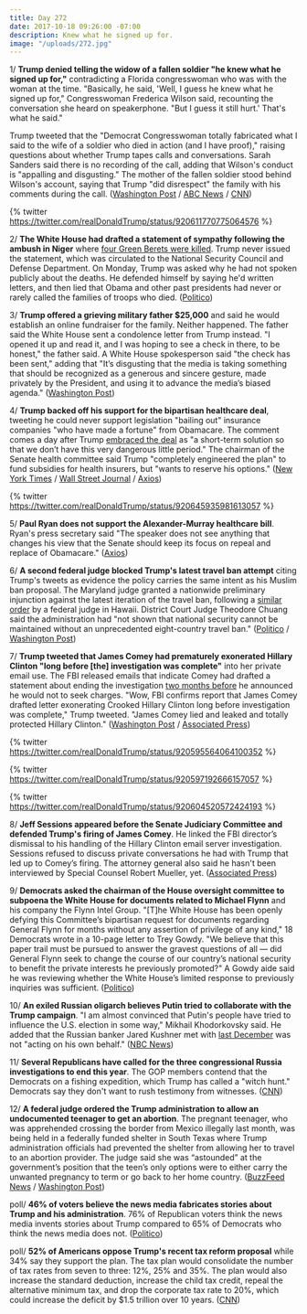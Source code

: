 ```yaml
---
title: Day 272
date: 2017-10-18 09:26:00 -07:00
description: Knew what he signed up for.
image: "/uploads/272.jpg"
---
```


1/ **Trump denied telling the widow of a fallen soldier "he knew what he signed up for,"** contradicting a Florida congresswoman who was with the woman at the time. "Basically, he said, 'Well, I guess he knew what he signed up for," Congresswoman Frederica Wilson said, recounting the conversation she heard on speakerphone. "But I guess it still hurt.' That's what he said." 

Trump tweeted that the "Democrat Congresswoman totally fabricated what I said to the wife of a soldier who died in action (and I have proof)," raising questions about whether Trump tapes calls and conversations. Sarah Sanders said there is no recording of the call, adding that Wilson's conduct is "appalling and disgusting." The mother of the fallen soldier stood behind Wilson's account, saying that Trump "did disrespect" the family with his comments during the call. ([Washington Post](https://www.washingtonpost.com/news/post-politics/wp/2017/10/18/totally-fabricated-trump-disputes-congresswomans-depiction-of-his-exchange-with-soldiers-widow/) / [ABC News](http://abcnews.go.com/Politics/trump-denies-telling-widow-fallen-soldier-knew-signed/story?id=50549664) / [CNN](http://www.cnn.com/2017/10/18/politics/donald-trump-myeshia-johnson-recording/index.html))

{% twitter https://twitter.com/realDonaldTrump/status/920611770775064576 %}

2/ **The White House had drafted a statement of sympathy following the ambush in Niger** where [four Green Berets were killed](https://whatthefuckjusthappenedtoday.com/2017/10/17/day-271/#3-trump-falsely-claimed-that-obama-d). Trump never issued the statement, which was circulated to the National Security Council  and Defense Department. On Monday, Trump was asked why he had not spoken publicly about the deaths. He defended himself by saying he'd written letters, and then lied that Obama and other past presidents had never or rarely called the families of troops who died. ([Politico](http://www.politico.com/story/2017/10/18/trump-niger-condolence-statement-243917))

3/ **Trump offered a grieving military father $25,000** and said he would establish an online fundraiser for the family. Neither happened. The father said the White House sent a condolence letter from Trump instead. "I opened it up and read it, and I was hoping to see a check in there, to be honest," the father said. A White House spokesperson said "the check has been sent," adding that "It’s disgusting that the media is taking something that should be recognized as a generous and sincere gesture, made privately by the President, and using it to advance the media’s biased agenda." ([Washington Post](https://www.washingtonpost.com/world/national-security/trump-offered-a-grieving-military-father-25000-in-a-call-but-didnt-follow-through/2017/10/18/8d4cbc8c-b43a-11e7-be94-fabb0f1e9ffb_story.html))

4/ **Trump backed off his support for the bipartisan healthcare deal**, tweeting he could never support legislation "bailing out" insurance companies "who have made a fortune" from Obamacare. The comment comes a day after Trump [embraced the deal](https://whatthefuckjusthappenedtoday.com/2017/10/17/day-271/#5-senators-have-agreed-in-principle) as "a short-term solution so that we don’t have this very dangerous little period." The chairman of the Senate health committee said Trump "completely engineered the plan" to fund subsidies for health insurers, but "wants to reserve his options." ([New York Times](https://www.nytimes.com/2017/10/18/us/politics/trump-obamacare-subsidies-tweet-opposition.html) / [Wall Street Journal](https://www.wsj.com/articles/trump-signals-opposition-to-bipartisan-health-care-deal-1508338881) / [Axios](https://www.axios.com/alexander-trump-engineered-bipartisan-health-bill-2498029679.html))

{% twitter https://twitter.com/realDonaldTrump/status/920645935981613057 %}

5/ **Paul Ryan does not support the Alexander-Murray healthcare bill**. Ryan's press secretary said "The speaker does not see anything that changes his view that the Senate should keep its focus on repeal and replace of Obamacare." ([Axios](https://www.axios.com/paul-ryan-comes-out-against-alexander-murray-health-bill-2498070386.html))

6/ **A second federal judge blocked Trump's latest travel ban attempt** citing Trump's tweets as evidence the policy carries the same intent as his Muslim ban proposal. The Maryland judge granted a nationwide preliminary injunction against the latest iteration of the travel ban, following a [similar order](https://whatthefuckjusthappenedtoday.com/2017/10/17/day-271/#10-a-federal-judge-in-hawaii-has-blo) by a federal judge in Hawaii. District Court Judge Theodore Chuang said the administration had "not shown that national security cannot be maintained without an unprecedented eight-country travel ban." ([Politico](http://www.politico.com/story/2017/10/18/trump-travel-ban-maryland-judge-blocks-243901) / [Washington Post](https://www.washingtonpost.com/world/national-security/second-judge-rules-against-latest-travel-ban-saying-trumps-own-words-show-it-was-aimed-at-muslims/2017/10/18/5ecdaa44-b3ed-11e7-9e58-e6288544af98_story.html))

7/ **Trump tweeted that James Comey had prematurely exonerated Hillary Clinton "long before \[the\] investigation was complete"** into her private email use. The FBI released emails that indicate Comey had drafted a statement about ending the investigation [two months before](https://whatthefuckjusthappenedtoday.com/2017/09/01/day-225/#2-senate-republicans-accused-comey-o) he announced he would not to seek charges. "Wow, FBI confirms report that James Comey drafted letter exonerating Crooked Hillary Clinton long before investigation was complete," Trump tweeted. "James Comey lied and leaked and totally protected Hillary Clinton." ([Washington Post](https://www.washingtonpost.com/news/post-politics/wp/2017/10/18/trump-asks-whether-james-comey-was-truthful-about-clinton-probe/) / [Associated Press](https://apnews.com/1b526916a1de4faa999557d5f214971b/Trump-says-Comey-knew-he-was-going-to-exonerate-Clinton))

{% twitter https://twitter.com/realDonaldTrump/status/920595564064100352 %}

{% twitter https://twitter.com/realDonaldTrump/status/920597192666157057 %}

{% twitter https://twitter.com/realDonaldTrump/status/920604520572424193 %}

8/ **Jeff Sessions appeared before the Senate Judiciary Committee and defended Trump's firing of James Comey**. He linked the FBI director’s dismissal to his handling of the Hillary Clinton email server investigation. Sessions refused to discuss private conversations he had with Trump that led up to Comey’s firing. The attorney general also said he hasn't been interviewed by Special Counsel Robert Mueller, yet. ([Associated Press](https://apnews.com/70baab1c054e4837b1d962475bfd6f85/Sessions-defends-Comey-firing,-ties-it-to-Clinton-email-case))

9/ **Democrats asked the chairman of the House oversight committee to subpoena the White House for documents related to Michael Flynn** and his company the Flynn Intel Group. "\[T\]he White House has been openly defying this Committee’s bipartisan request for documents regarding General Flynn for months without any assertion of privilege of any kind," 18 Democrats wrote in a 10-page letter to Trey Gowdy. "We believe that this paper trail must be pursued to answer the gravest questions of all — did General Flynn seek to change the course of our country’s national security to benefit the private interests he previously promoted?" A Gowdy aide said he was reviewing whether the White House’s limited response to previously inquiries was sufficient. ([Politico](http://www.politico.com/story/2017/10/18/democrats-press-gowdy-to-subpoena-white-house-for-documents-on-flynn-243903))

10/ **An exiled Russian oligarch believes Putin tried to collaborate with the Trump campaign**. "I am almost convinced that Putin's people have tried to influence the U.S. election in some way," Mikhail Khodorkovsky said. He added that the Russian banker Jared Kushner met with [last December](https://whatthefuckjusthappenedtoday.com/2017/05/30/Day-131/#4-investigators-are-examining-why-ku) was not "acting on his own behalf." ([NBC News](https://www.nbcnews.com/politics/white-house/putin-rival-ties-kushner-meeting-kremlin-bankers-n811631))

11/ **Several Republicans have called for the three congressional Russia investigations to end this year**. The GOP members contend that the Democrats on a fishing expedition, which Trump has called a "witch hunt." Democrats say they don't want to rush testimony from witnesses. ([CNN](http://www.cnn.com/2017/10/18/politics/republicans-congress-russia-investigation/index.html))

12/ **A federal judge ordered the Trump administration to allow an undocumented teenager to get an abortion**. The pregnant teenager, who was apprehended crossing the border from Mexico illegally last month, was being held in a federally funded shelter in South Texas where Trump administration officials had prevented the shelter from allowing her to travel to an abortion provider. The judge said she was “astounded” at the government’s position that the teen’s only options were to either carry the unwanted pregnancy to term or go back to her home country. ([BuzzFeed News](https://www.buzzfeed.com/zoetillman/the-trump-administration-just-went-to-court-to-defend) / [Washington Post](https://www.washingtonpost.com/local/immigration/judge-trump-administration-cancannot-block-abortion-for-pregnant-undocumented-teen/2017/10/18/82348e08-b406-11e7-be94-fabb0f1e9ffb_story.html))

poll/ **46% of voters believe the news media fabricates stories about Trump and his administration**. 76% of Republican voters think the news media invents stories about Trump compared to 65% of Democrats who think the news media does not. ([Politico](http://www.politico.com/story/2017/10/18/trump-media-fake-news-poll-243884))

poll/ **52% of Americans oppose Trump's recent tax reform proposal** while 34% say they support the plan. The tax plan would consolidate the number of tax rates from seven to three: 12%, 25% and 35%. The plan would also increase the standard deduction, increase the child tax credit, repeal the alternative minimum tax, and drop the corporate tax rate to 20%, which could increase the deficit by $1.5 trillion over 10 years. ([CNN](http://www.cnn.com/2017/10/18/politics/poll-trump-tax-reform/index.html))